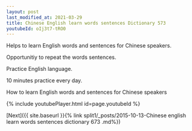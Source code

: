 ```yaml
---
layout: post
last_modified_at: 2021-03-29
title: Chinese English learn words sentences Dictionary 573 
youtubeId: oIj3t7-tRO0
---
```

 
 
Helps to learn English words and sentences for Chinese speakers.

Opportunitiy to repeat the words sentences. 

Practice English language. 
 
10 minutes practice every day. 
 
How to learn English words and sentences for Chinese speakers 
 
{% include youtubePlayer.html id=page.youtubeId %}
 
 
[Next]({{ site.baseurl }}{% link  split1/_posts/2015-10-13-Chinese english learn words sentences dictionary 673 .md%})
 
